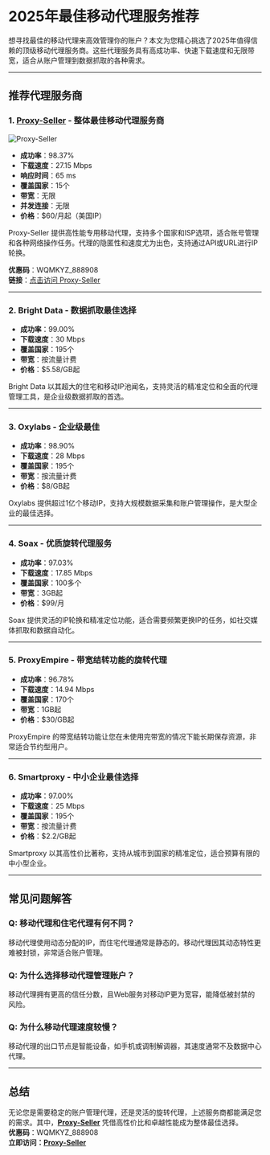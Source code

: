 # 2025年最佳移动代理服务推荐

想寻找最佳的移动代理来高效管理你的账户？本文为您精心挑选了2025年值得信赖的顶级移动代理服务商。这些代理服务具有高成功率、快速下载速度和无限带宽，适合从账户管理到数据抓取的各种需求。

---

## **推荐代理服务商**

### **1. [Proxy-Seller](https://bit.ly/proxy-seller-coupon)** - 整体最佳移动代理服务商

![Proxy-Seller](https://proxyips.net/wp-content/uploads/2025/07/Proxy-Seller-for-Best-Mobile-Proxies.jpg)

- **成功率**：98.37%  
- **下载速度**：27.15 Mbps  
- **响应时间**：65 ms  
- **覆盖国家**：15个  
- **带宽**：无限  
- **并发连接**：无限  
- **价格**：$60/月起（美国IP）  

Proxy-Seller 提供高性能专用移动代理，支持多个国家和ISP选项，适合账号管理和各种网络操作任务。代理的隐匿性和速度尤为出色，支持通过API或URL进行IP轮换。  

**优惠码**：WQMKYZ_888908  
**链接**：[点击访问 Proxy-Seller](https://bit.ly/proxy-seller-coupon)

---

### **2. Bright Data - 数据抓取最佳选择**

- **成功率**：99.00%  
- **下载速度**：30 Mbps  
- **覆盖国家**：195个  
- **带宽**：按流量计费  
- **价格**：$5.58/GB起  

Bright Data 以其超大的住宅和移动IP池闻名，支持灵活的精准定位和全面的代理管理工具，是企业级数据抓取的首选。

---

### **3. Oxylabs - 企业级最佳**

- **成功率**：98.90%  
- **下载速度**：28 Mbps  
- **覆盖国家**：195个  
- **带宽**：按流量计费  
- **价格**：$8/GB起  

Oxylabs 提供超过1亿个移动IP，支持大规模数据采集和账户管理操作，是大型企业的最佳选择。

---

### **4. Soax - 优质旋转代理服务**

- **成功率**：97.03%  
- **下载速度**：17.85 Mbps  
- **覆盖国家**：100多个  
- **带宽**：3GB起  
- **价格**：$99/月  

Soax 提供灵活的IP轮换和精准定位功能，适合需要频繁更换IP的任务，如社交媒体抓取和数据自动化。

---

### **5. ProxyEmpire - 带宽结转功能的旋转代理**

- **成功率**：96.78%  
- **下载速度**：14.94 Mbps  
- **覆盖国家**：170个  
- **带宽**：1GB起  
- **价格**：$30/GB起  

ProxyEmpire 的带宽结转功能让您在未使用完带宽的情况下能长期保存资源，非常适合节约型用户。

---

### **6. Smartproxy - 中小企业最佳选择**

- **成功率**：97.00%  
- **下载速度**：25 Mbps  
- **覆盖国家**：195个  
- **带宽**：按流量计费  
- **价格**：$2.2/GB起  

Smartproxy 以其高性价比著称，支持从城市到国家的精准定位，适合预算有限的中小型企业。

---

## **常见问题解答**

### **Q: 移动代理和住宅代理有何不同？**
移动代理使用动态分配的IP，而住宅代理通常是静态的。移动代理因其动态特性更难被封锁，非常适合账户管理。

### **Q: 为什么选择移动代理管理账户？**
移动代理拥有更高的信任分数，且Web服务对移动IP更为宽容，能降低被封禁的风险。

### **Q: 为什么移动代理速度较慢？**
移动代理的出口节点是智能设备，如手机或调制解调器，其速度通常不及数据中心代理。

---

## **总结**

无论您是需要稳定的账户管理代理，还是灵活的旋转代理，上述服务商都能满足您的需求。其中，**[Proxy-Seller](https://bit.ly/proxy-seller-coupon)** 凭借高性价比和卓越性能成为整体最佳选择。  
**优惠码**：WQMKYZ_888908  
**立即访问：[Proxy-Seller](https://bit.ly/proxy-seller-coupon)**
